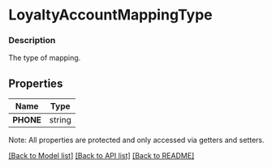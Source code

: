 # LoyaltyAccountMappingType

### Description

The type of mapping.

## Properties
Name | Type
------------ | -------------
**PHONE** | string

Note: All properties are protected and only accessed via getters and setters.

[[Back to Model list]](../../README.md#documentation-for-models) [[Back to API list]](../../README.md#documentation-for-api-endpoints) [[Back to README]](../../README.md)

